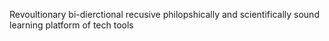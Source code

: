 Revoultionary bi-dierctional recusive philopshically and scientifically sound learning platform of tech tools 